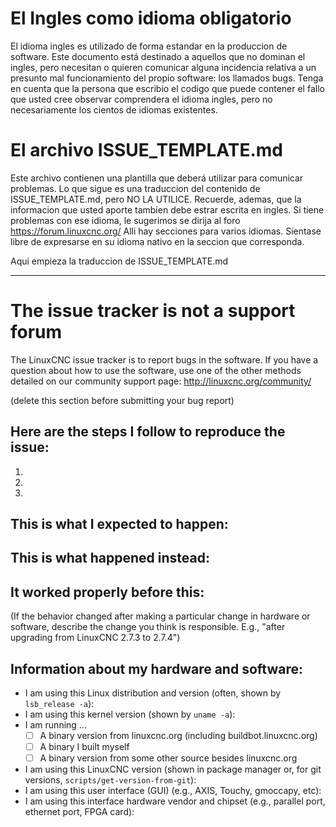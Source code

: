 # El Ingles como idioma obligatorio

El idioma ingles es utilizado de forma estandar en la produccion de software. Este documento está destinado a aquellos que no dominan el ingles, pero necesitan o quieren comunicar alguna incidencia relativa a un presunto mal funcionamiento del propio software: los llamados bugs.
Tenga en cuenta que la persona que escribio el codigo que puede contener el fallo que usted cree observar comprendera el idioma ingles, pero no necesariamente los cientos de idiomas existentes.

# El archivo ISSUE_TEMPLATE.md

Este archivo contienen una plantilla que deberá utilizar para comunicar problemas.
Lo que sigue es una traduccion del contenido de ISSUE_TEMPLATE.md, pero NO LA UTILICE.
Recuerde, ademas, que la informacion que usted aporte tambien debe estrar escrita en ingles.
Si tiene problemas con ese idioma, le sugerimos se dirija al foro https://forum.linuxcnc.org/
Alli hay secciones para varios idiomas. Sientase libre de expresarse en su idioma nativo en la seccion que corresponda.

Aqui empieza la traduccion de ISSUE_TEMPLATE.md

-----------------------------------------------------------------------------------------

# The issue tracker is not a support forum

The LinuxCNC issue tracker is to report bugs in the software.
If you have a question about how to use the software, use one of the other methods detailed on our community support page: http://linuxcnc.org/community/

(delete this section before submitting your bug report)

## Here are the steps I follow to reproduce the issue:

 1.
 2.
 3.

## This is what I expected to happen:

## This is what happened instead:

## It worked properly before this:
(If the behavior changed after making a particular change in hardware or
software, describe the change you think is responsible.  E.g., "after upgrading
from LinuxCNC 2.7.3 to 2.7.4")

## Information about my hardware and software:

 * I am using this Linux distribution and version (often, shown by `lsb_release -a`):
 * I am using this kernel version (shown by `uname -a`):
 * I am running ...
   * [ ] A binary version from linuxcnc.org (including buildbot.linuxcnc.org)
   * [ ] A binary I built myself
   * [ ] A binary version from some other source besides linuxcnc.org
 * I am using this LinuxCNC version (shown in package manager or, for git versions, `scripts/get-version-from-git`):
 * I am using this user interface (GUI) (e.g., AXIS, Touchy, gmoccapy, etc):
 * I am using this interface hardware vendor and chipset (e.g., parallel port, ethernet port, FPGA card): 
